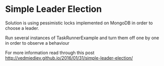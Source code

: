 # Simple Leader Election

Solution is using pessimistic locks implemented on MongoDB in order to choose a leader.

Run several instances of TaskRunnerExample and turn them off one by one in order to observe a behaviour

For more information read through this post
http://vedmiediev.github.io/2016/01/31/simple-leader-election/
